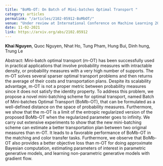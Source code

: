 ```yaml
---
title: "BoMb-OT: On Batch of Mini-batches Optimal Transport "
category: articles
permalink: "/articles/2102-05912-BoMbOT/"
venue: "Under review at International Conference on Machine Learning 2021"
date: 11-02-2021
link: https://arxiv.org/abs/2102.05912
---
```


[comment]: <> (<a href="https://arxiv.org/abs/2002.07367">Arxiv</a>.)
<b>Khai Nguyen</b>, Quoc Nguyen, Nhat Ho,  Tung Pham, Hung Bui, Dinh hung, Trung Le

Abstract: Mini-batch optimal transport (m-OT) has been successfully used in practical applications that involve probability measures with intractable density, or probability measures with a very high number of supports. The m-OT solves several sparser optimal transport problems and then returns the average of their costs and transportation plans. Despite its scalability advantage, m-OT is not a proper metric between probability measures since it does not satisfy the identity property. To address this problem, we propose a novel mini-batching scheme for optimal transport, named Batch of Mini-batches Optimal Transport (BoMb-OT), that can be formulated as a well-defined distance on the space of probability measures. Furthermore, we show that the m-OT is a limit of the entropic regularized version of the proposed BoMb-OT when the regularized parameter goes to infinity. We carry out extensive experiments to show that the new mini-batching scheme can estimate a better transportation plan between two original measures than m-OT. It leads to a favorable performance of BoMb-OT in the matching and color transfer tasks. Furthermore, we observe that BoMb-OT also provides a better objective loss than m-OT for doing approximate Bayesian computation, estimating parameters of interest in parametric generative models, and learning non-parametric generative models with gradient flow.

